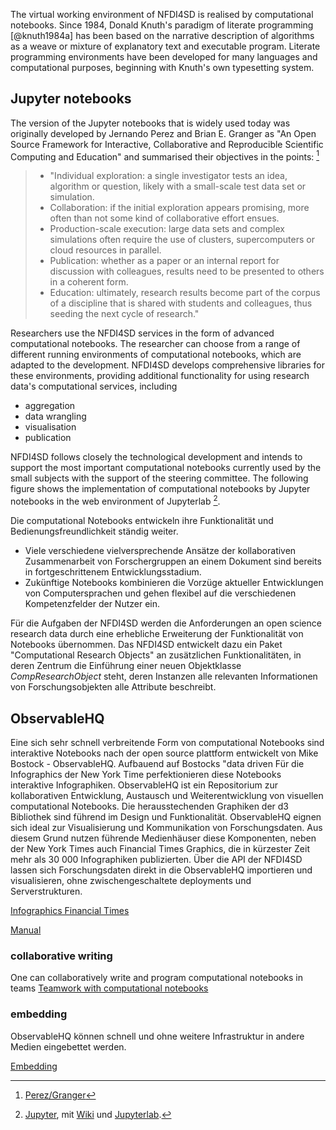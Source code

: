 
The virtual working environment of NFDI4SD is realised by computational notebooks. Since 1984, Donald Knuth's paradigm of literate programming [@knuth1984a] has been based on the narrative description of algorithms as a weave or mixture of explanatory text and executable program. Literate programming environments have been developed for many languages and computational purposes, beginning with Knuth's own typesetting system.

## Jupyter notebooks

The version of the Jupyter notebooks that is widely used today was originally developed by Jernando Perez and Brian E. Granger as "An Open Source Framework for Interactive, Collaborative and Reproducible Scientific Computing and Education" and summarised their objectives in the points: [^2]


> * "Individual exploration: a single investigator tests an idea, algorithm or question, likely with a small-scale test data set or simulation.
>*  Collaboration: if the initial exploration appears promising, more often than not some kind of collaborative effort ensues.
>* Production-scale execution: large data sets and complex simulations often require the use of clusters, supercomputers or cloud resources in parallel.
>* Publication: whether as a paper or an internal report for discussion with colleagues, results need to be presented to others in a coherent form.
>* Education: ultimately, research results become part of the corpus of a discipline that is shared with students and colleagues, thus seeding the next cycle of research."

Researchers use the NFDI4SD services in the form of advanced computational notebooks. The researcher can choose from a range of different running environments of computational notebooks, which are adapted to the development. NFDI4SD develops comprehensive libraries for these environments, providing additional functionality for using research data's computational services, including

- aggregation
- data wrangling
- visualisation
- publication


NFDI4SD follows closely the technological development and intends to support the most important computational notebooks currently used by the small subjects with the support of the steering committee. The following figure shows the implementation of computational notebooks by Jupyter notebooks in the web environment of Jupyterlab [^1].

Die computational Notebooks entwickeln ihre Funktionalität und Bedienungsfreundlichkeit ständig weiter.

- Viele verschiedene vielversprechende Ansätze der kollaborativen Zusammenarbeit von Forschergruppen an einem Dokument sind bereits in fortgeschrittenem Entwicklungsstadium.
- Zukünftige Notebooks kombinieren die Vorzüge aktueller Entwicklungen von Computersprachen und gehen flexibel auf die verschiedenen Kompetenzfelder der Nutzer ein.

[^1]: [Jupyter](https://jupyter.org/), mit [Wiki](https://en.wikipedia.org/wiki/Project_Jupyter) und [Jupyterlab](https://jupyterlab.readthedocs.io/en/stable/).

[^2]: [Perez/Granger](https://ipython.org/_static/sloangrant/sloan-grant.html)


Für die Aufgaben der NFDI4SD werden die Anforderungen an open science research data durch eine erhebliche Erweiterung der Funktionalität von Notebooks übernommen. Das NFDI4SD entwickelt dazu ein Paket "Computational Research Objects" an zusätzlichen Funktionalitäten, in deren Zentrum die Einführung einer neuen Objektklasse *CompResearchObject* steht, deren Instanzen alle relevanten Informationen von Forschungsobjekten alle Attribute beschreibt.

## ObservableHQ

Eine sich sehr schnell verbreitende Form von computational Notebooks sind interaktive Notebooks nach der open source plattform entwickelt von Mike Bostock - ObservableHQ. Aufbauend auf Bostocks "data driven Für die Infographics der New York Time perfektionieren diese Notebooks interaktive Infographiken. ObservableHQ ist ein Repositorium zur kollaborativen Entwicklung, Austausch und Weiterentwicklung von visuellen computational Notebooks. Die herausstechenden Graphiken der d3 Bibliothek sind führend im Design und Funktionalität. ObservableHQ eignen sich ideal zur Visualisierung und Kommunikation von Forschungsdaten. Aus diesem Grund nutzen führende Medienhäuser diese Komponenten, neben der New York Times auch Financial Times Graphics, die in kürzester Zeit mehr als 30 000 Infographiken publizierten. Über die API der NFDI4SD lassen sich Forschungsdaten direkt in die ObservableHQ importieren und visualisieren, ohne zwischengeschaltete deployments und Serverstrukturen.

[Infographics Financial Times](https://www.ft.com/graphics)


[Manual](https://observablehq.com/@observablehq/user-manual)

### collaborative writing

One can collaboratively write and program computational notebooks in teams [Teamwork with computational notebooks](https://observablehq.com/@observablehq/fork-share-merge?collection=@observablehq/introduction)

### embedding

ObservableHQ können schnell und ohne weitere Infrastruktur in andere Medien eingebettet werden.

[Embedding](https://observablehq.com/@mbostock/embedded-notebook)
